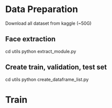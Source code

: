 # Data Preparation
Download all dataset from kaggle (~50G)

## Face extraction
cd utils
python extract_module.py

## Create train, validation, test set
cd utils
python create_dataframe_list.py

# Train
